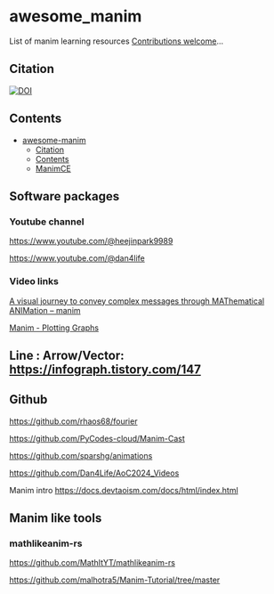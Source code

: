 # awesome_manim

List of manim learning resources [Contributions welcome](https://github.com/xie186/awesome_manim/blob/main/CONTRIBUTING.md)...

## Citation

[![DOI](https://zenodo.org/badge/DOI/10.5281/zenodo.1117762.svg)](https://doi.org/10.5281/zenodo.1117762)

## Contents

- [awesome-manim](#awesome_manim)
  - [Citation](#citation)
  - [Contents](#contents)
  - [ManimCE](#manimCE)



## Software packages

### Youtube channel 

https://www.youtube.com/@heejinpark9989

https://www.youtube.com/@dan4life

### Video links

[A visual journey to convey complex messages through MAThematical ANIMation – manim](https://www.youtube.com/watch?v=3ZqV3rhEf4Q)


[Manim - Plotting Graphs](https://www.youtube.com/watch?v=Ej3lbQObCKo)


## Line : Arrow/Vector: https://infograph.tistory.com/147


## Github 

https://github.com/rhaos68/fourier

https://github.com/PyCodes-cloud/Manim-Cast

https://github.com/sparshg/animations

https://github.com/Dan4Life/AoC2024_Videos


Manim intro
https://docs.devtaoism.com/docs/html/index.html




## Manim like tools 


### mathlikeanim-rs

https://github.com/MathItYT/mathlikeanim-rs


https://github.com/malhotra5/Manim-Tutorial/tree/master












